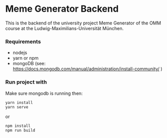 # Meme Generator Backend 

This is the backend of the university project Meme Generator of the OMM course at the Ludwig-Maximilians-Universität München.

### Requirements
- nodejs
- yarn or npm
- mongoDB (see: https://docs.mongodb.com/manual/administration/install-community/ )

### Run project with

Make sure mongodb is running then:

```
yarn install
yarn serve
```
or
```
npm install
npm run build
```
